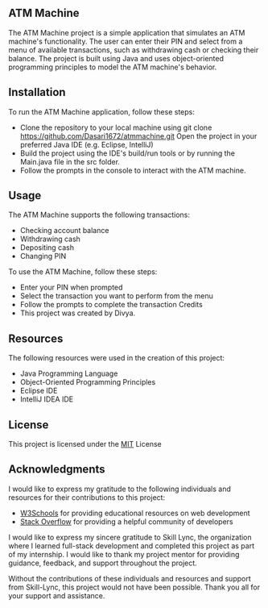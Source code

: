 ## ATM Machine

The ATM Machine project is a simple application that simulates an ATM machine's functionality. The user can enter their PIN and select from a menu of available transactions, such as withdrawing cash or checking their balance. The project is built using Java and uses object-oriented programming principles to model the ATM machine's behavior.

## Installation
To run the ATM Machine application, follow these steps:

- Clone the repository to your local machine using git clone https://github.com/Dasari1672/atmmachine.git
Open the project in your preferred Java IDE (e.g. Eclipse, IntelliJ)
- Build the project using the IDE's build/run tools or by running the Main.java file in the src folder.
- Follow the prompts in the console to interact with the ATM machine.

## Usage
The ATM Machine supports the following transactions:

- Checking account balance
- Withdrawing cash
- Depositing cash
- Changing PIN

To use the ATM Machine, follow these steps:

- Enter your PIN when prompted
- Select the transaction you want to perform from the menu
- Follow the prompts to complete the transaction
Credits
- This project was created by Divya.

## Resources
The following resources were used in the creation of this project:

- Java Programming Language
- Object-Oriented Programming Principles
- Eclipse IDE
- IntelliJ IDEA IDE

## License
This project is licensed under the [MIT](https://choosealicense.com/licenses/mit/) License

## Acknowledgments
I would like to express my gratitude to the following individuals and resources for their contributions to this project:

- [W3Schools](https://www.w3schools.com/) for providing educational resources on web development
- [Stack Overflow](https://stackoverflow.com/) for providing a helpful community of developers

I would like to express my sincere gratitude to Skill Lync, the organization where I learned full-stack development and completed this project as part of my internship. I would like to thank my project mentor for providing guidance, feedback, and support throughout the project.

Without the contributions of these individuals and resources and support from Skill-Lync, this project would not have been possible. Thank you all for your support and assistance.
